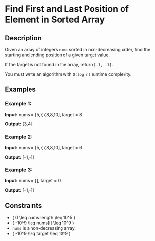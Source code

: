 # Find First and Last Position of Element in Sorted Array

## Description

Given an array of integers `nums` sorted in non-decreasing order, find the starting and ending position of a given target value.

If the target is not found in the array, return `[-1, -1]`.

You must write an algorithm with `O(log n)` runtime complexity.

## Examples

### Example 1:
**Input:**
nums = [5,7,7,8,8,10], target = 8

**Output:**
[3,4]


### Example 2:
**Input:**
nums = [5,7,7,8,8,10], target = 6

**Output:**
[-1,-1]


### Example 3:
**Input:**
nums = [], target = 0

**Output:**
[-1,-1]


## Constraints
- \( 0 \leq nums.length \leq 10^5 \)
- \( -10^9 \leq nums[i] \leq 10^9 \)
- `nums` is a non-decreasing array.
- \( -10^9 \leq target \leq 10^9 \)
